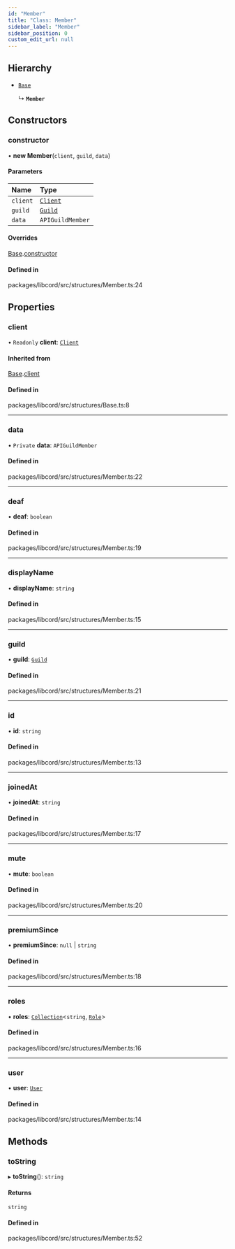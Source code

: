 ```yaml
---
id: "Member"
title: "Class: Member"
sidebar_label: "Member"
sidebar_position: 0
custom_edit_url: null
---
```


## Hierarchy

- [`Base`](Base.md)

  ↳ **`Member`**

## Constructors

### constructor

• **new Member**(`client`, `guild`, `data`)

#### Parameters

| Name | Type |
| :------ | :------ |
| `client` | [`Client`](Client.md) |
| `guild` | [`Guild`](Guild.md) |
| `data` | `APIGuildMember` |

#### Overrides

[Base](Base.md).[constructor](Base.md#constructor)

#### Defined in

packages/libcord/src/structures/Member.ts:24

## Properties

### client

• `Readonly` **client**: [`Client`](Client.md)

#### Inherited from

[Base](Base.md).[client](Base.md#client)

#### Defined in

packages/libcord/src/structures/Base.ts:8

___

### data

• `Private` **data**: `APIGuildMember`

#### Defined in

packages/libcord/src/structures/Member.ts:22

___

### deaf

• **deaf**: `boolean`

#### Defined in

packages/libcord/src/structures/Member.ts:19

___

### displayName

• **displayName**: `string`

#### Defined in

packages/libcord/src/structures/Member.ts:15

___

### guild

• **guild**: [`Guild`](Guild.md)

#### Defined in

packages/libcord/src/structures/Member.ts:21

___

### id

• **id**: `string`

#### Defined in

packages/libcord/src/structures/Member.ts:13

___

### joinedAt

• **joinedAt**: `string`

#### Defined in

packages/libcord/src/structures/Member.ts:17

___

### mute

• **mute**: `boolean`

#### Defined in

packages/libcord/src/structures/Member.ts:20

___

### premiumSince

• **premiumSince**: ``null`` \| `string`

#### Defined in

packages/libcord/src/structures/Member.ts:18

___

### roles

• **roles**: [`Collection`](Collection.md)<`string`, [`Role`](Role.md)\>

#### Defined in

packages/libcord/src/structures/Member.ts:16

___

### user

• **user**: [`User`](User.md)

#### Defined in

packages/libcord/src/structures/Member.ts:14

## Methods

### toString

▸ **toString**(): `string`

#### Returns

`string`

#### Defined in

packages/libcord/src/structures/Member.ts:52
